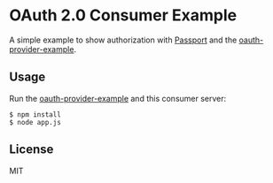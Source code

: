 OAuth 2.0 Consumer Example
==========================

A simple example to show authorization with [Passport](http://passportjs.org/) and the [oauth-provider-example](https://github.com/nicokaiser/oauth-provider-example).


Usage
-----

Run the [oauth-provider-example](https://github.com/nicokaiser/oauth-provider-example) and this consumer server:

```
$ npm install
$ node app.js
```


License
-------

MIT
